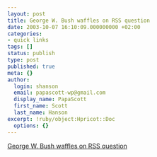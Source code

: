 ```yaml
---
layout: post
title: George W. Bush waffles on RSS question
date: 2003-10-07 16:10:09.000000000 +02:00
categories:
- quick links
tags: []
status: publish
type: post
published: true
meta: {}
author:
  login: shanson
  email: papascott-wp@gmail.com
  display_name: PapaScott
  first_name: Scott
  last_name: Hanson
excerpt: !ruby/object:Hpricot::Doc
  options: {}
---
```

<p><a title="His blog has both RSS 1.0 and RSS 2.0 feeds" href="http://www.georgewbush.com/blog/">George W. Bush waffles on RSS question</a></p>
